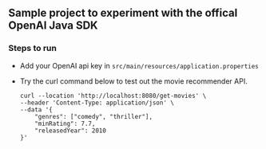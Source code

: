 ## Sample project to experiment with the offical OpenAI Java SDK

### Steps to run

- Add your OpenAI api key in ```src/main/resources/application.properties```

- Try the curl command below to test out the movie recommender API.

  ```
  curl --location 'http://localhost:8080/get-movies' \
  --header 'Content-Type: application/json' \
  --data '{
      "genres": ["comedy", "thriller"],
      "minRating": 7.7,
      "releasedYear": 2010
  }'
  ```
